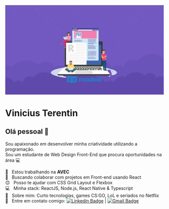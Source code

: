<img width="auto" src="https://github.com/terentinv/terentinv/blob/master/como-fazer-um-bom-readme-preview.png?raw=true">


# Vinicius Terentin

## Olá pessoal 👋
Sou apaixonado em desenvolver minha criatividade utilizando a programação.<br/>
Sou um estudante de Web Design Front-End que procura oportunidades na área  :computer:

  :barber: &nbsp; Estou trabalhando na **AVEC**
 <br/> :purple_heart: &nbsp; Buscando colaborar com projetos em Front-end usando React
 <br/> :blush: &nbsp; Posso te ajudar com CSS Grid Layout e Flexbox
 <br/> :computer: &nbsp; Minha stack: ReactJS, Node.js, React Native & Typescript
 <br/> 💬  &nbsp; Sobre mim: Curto tecnologias, games CS:GO, LoL e seriados no Netflix
 <br/> :email: &nbsp; Entre em contato comigo: [![Linkedin Badge](https://img.shields.io/badge/-ViniciusTerentin-blue?style=flat-square&logo=Linkedin&logoColor=white&link=https://www.linkedin.com/in/vinicius-terentin/)](https://www.linkedin.com/in/vinicius-terentin/) 
| 
[![Gmail Badge](https://img.shields.io/badge/-terentinvinicius@gmail.com-c14438?style=flat-square&logo=Gmail&logoColor=white&link=mailto:terentinvinicius@gmail.com)](mailto:terentinvinicius@gmail.com)
